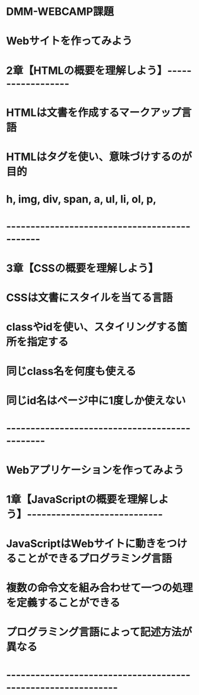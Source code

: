 # DMM-WEBCAMP課題

# Webサイトを作ってみよう

# 2章【HTMLの概要を理解しよう】------------------

# HTMLは文書を作成するマークアップ言語
# HTMLはタグを使い、意味づけするのが目的

# h, img, div, span, a, ul, li, ol, p, 

# ---------------------------------------------

# 3章【CSSの概要を理解しよう】 

# CSSは文書にスタイルを当てる言語
# classやidを使い、スタイリングする箇所を指定する
# 同じclass名を何度も使える
# 同じid名はページ中に1度しか使えない

# ----------------------------------------------

# Webアプリケーションを作ってみよう 

# 1章【JavaScriptの概要を理解しよう】----------------------------

# JavaScriptはWebサイトに動きをつけることができるプログラミング言語
# 複数の命令文を組み合わせて一つの処理を定義することができる
# プログラミング言語によって記述方法が異なる

# -------------------------------------------------------------

